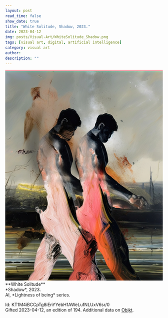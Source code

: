 ```yaml
---
layout: post
read_time: false
show_date: true
title: "White Solitude, Shadow, 2023."
date: 2023-04-12
img: posts/Visual-Art/WhiteSolitude_Shadow.png
tags: [visual art, digital, artificial intelligence]
category: visual art
author: 
description: ""
---
```


<img src='./assets/img/posts/Visual-Art/WhiteSolitude_Shadow.png'>

<br>
**White Solitude**
<br>*Shadow*, 2023.
<br>AI, *Lightness of being* series.

 <div class="page-separator"></div>

Id: KT1M4iBCCpTg8iEnYYebH1AWeLufNLUxV6sr/0
<br>Gifted 2023-04-12, an edition of 194. Additional data on [Objkt](https://objkt.com/tokens/KT1M4iBCCpTg8iEnYYebH1AWeLufNLUxV6sr/0).
